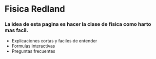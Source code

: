 # Fisica Redland
### La idea de esta pagina es hacer la clase de fisica como harto mas facil.

* Explicaciones cortas y faciles de entender
* Formulas interactivas
* Preguntas frecuentes
